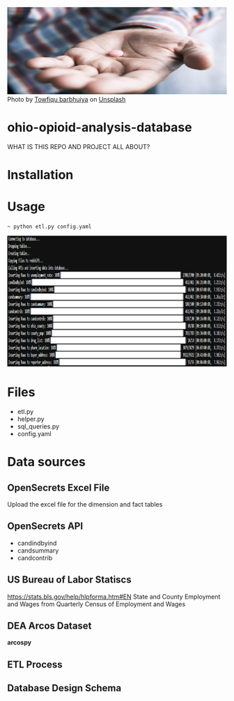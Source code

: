 
<img src="images/towfiqu-barbhuiya-uM5mnbNm8eA-unsplash.jpg" width="750" height="200">
Photo by <a href="https://unsplash.com/@towfiqu999999?utm_source=unsplash&utm_medium=referral&utm_content=creditCopyText">Towfiqu barbhuiya</a> on <a href="https://unsplash.com/s/photos/pills?utm_source=unsplash&utm_medium=referral&utm_content=creditCopyText">Unsplash</a>

# ohio-opioid-analysis-database

WHAT IS THIS REPO AND PROJECT ALL ABOUT?

# Installation

# Usage

`~ python etl.py config.yaml`

<img src="images/completed_program.PNG" width="800" height="300">

# Files

+ etl.py
+ helper.py
+ sql_queries.py
+ config.yaml

# Data sources

## OpenSecrets Excel File

Upload the excel file for the dimension and fact tables

## OpenSecrets API

+ candindbyind
+ candsummary
+ candcontrib

## US Bureau of Labor Statiscs

https://stats.bls.gov/help/hlpforma.htm#EN
State and County Employment and Wages from Quarterly Census of Employment and Wages

## DEA Arcos Dataset

**arcospy**

## ETL Process

## Database Design Schema


